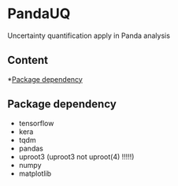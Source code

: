 # PandaUQ
Uncertainty quantification apply in Panda analysis

## Content
*[Package dependency](#package-dependency)

## Package dependency
- tensorflow
- kera
- tqdm
- pandas
- uproot3 (uproot3 not uproot(4) !!!!!)
- numpy
- matplotlib




